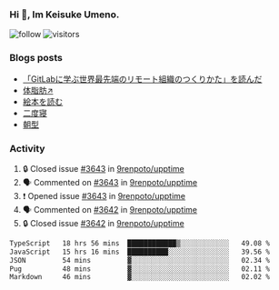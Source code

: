 ### Hi 👋, Im Keisuke Umeno.

<!--
**9renpoto/9renpoto** is a ✨ _special_ ✨ repository because its `README.md` (this file) appears on your GitHub profile.

Here are some ideas to get you started:

- 🔭 I’m currently working on ...
- 🌱 I’m currently learning ...
- 👯 I’m looking to collaborate on ...
- 🤔 I’m looking for help with ...
- 💬 Ask me about ...
- 📫 How to reach me: ...
- 😄 Pronouns: ...
- ⚡ Fun fact: ...
-->

![follow](https://img.shields.io/github/followers/9renpoto?label=Follow&style=social)
![visitors](https://komarev.com/ghpvc/?username=9renpoto&label=Profile%20views&color=0e75b6&style=flat)

### Blogs posts

<!-- BLOG-POST-LIST:START -->
- [「GitLabに学ぶ世界最先端のリモート組織のつくりかた」を読んだ](https://9renpoto.win/entry/2024/09/10/remote_organization)
- [体脂肪↗](https://9renpoto.win/entry/2024/08/12/gaining_fat)
- [絵本を読む](https://9renpoto.win/entry/2024/07/26/picture_book)
- [二度寝](https://9renpoto.win/entry/2024/07/18/going_back_to_sleep)
- [朝型](https://9renpoto.win/entry/2024/05/29/im-an-early)
<!-- BLOG-POST-LIST:END -->

### Activity

<!--START_SECTION:activity-->
1. 🔒 Closed issue [#3643](https://github.com/9renpoto/upptime/issues/3643) in [9renpoto/upptime](https://github.com/9renpoto/upptime)
2. 🗣 Commented on [#3643](https://github.com/9renpoto/upptime/issues/3643#issuecomment-2407527884) in [9renpoto/upptime](https://github.com/9renpoto/upptime)
3. ❗ Opened issue [#3643](https://github.com/9renpoto/upptime/issues/3643) in [9renpoto/upptime](https://github.com/9renpoto/upptime)
4. 🗣 Commented on [#3642](https://github.com/9renpoto/upptime/issues/3642#issuecomment-2407443501) in [9renpoto/upptime](https://github.com/9renpoto/upptime)
5. 🔒 Closed issue [#3642](https://github.com/9renpoto/upptime/issues/3642) in [9renpoto/upptime](https://github.com/9renpoto/upptime)
<!--END_SECTION:activity-->

<!--START_SECTION:waka-->

```txt
TypeScript   18 hrs 56 mins  ████████████▒░░░░░░░░░░░░   49.08 %
JavaScript   15 hrs 16 mins  ██████████░░░░░░░░░░░░░░░   39.56 %
JSON         54 mins         ▓░░░░░░░░░░░░░░░░░░░░░░░░   02.34 %
Pug          48 mins         ▓░░░░░░░░░░░░░░░░░░░░░░░░   02.11 %
Markdown     46 mins         ▓░░░░░░░░░░░░░░░░░░░░░░░░   02.02 %
```

<!--END_SECTION:waka-->
